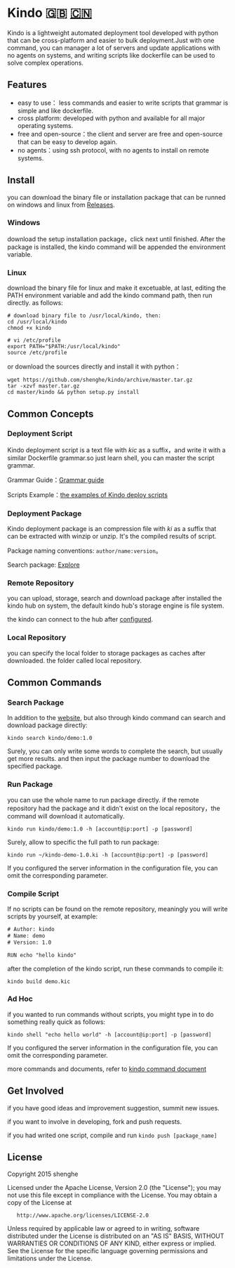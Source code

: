 # Kindo :uk:  [:cn:](https://github.com/shenghe/kindo/blob/master/README-CN.md)

Kindo is a lightweight automated deployment tool developed with python that can be cross-platform and easier to bulk deployment.Just with one command, you can manager a lot of servers and update applications with no agents on systems, and writing scripts like dockerfile can be used to solve complex operations.

## Features

* easy to use： less commands and easier to write scripts that grammar is simple and like dockerfile.
* cross platform: developed with python and available for all major operating systems.
* free and open-source：the client and server are free and open-source that can be easy to develop again.
* no agents：using ssh protocol, with no agents to install on remote systems.

## Install

you can download the binary file or installation package that can be runned on windows and linux from [Releases](https://github.com/shenghe/kindo/releases).

### Windows

download the setup installation package，click next until finished. After the package is installed, the kindo command will be appended the environment variable.

### Linux

download the binary file for linux and make it excetuable, at last, editing the PATH environment variable and add the kindo command path, then run directly. as follows:

```shell
# download binary file to /usr/local/kindo, then:
cd /usr/local/kindo
chmod +x kindo

# vi /etc/profile
export PATH="$PATH:/usr/local/kindo"
source /etc/profile
```

or download the sources directly and install it with python：

```shell
wget https://github.com/shenghe/kindo/archive/master.tar.gz
tar -xzvf master.tar.gz 
cd master/kindo && python setup.py install
```


## Common Concepts

### Deployment Script

Kindo deployment script is a text file with *kic* as a suffix，and write it with a similar Dockerfile grammar.so just learn shell, you can master the script grammar.

Grammar Guide：[Grammar guide](https://github.com/shenghe/kindo/wiki/%E5%A6%82%E4%BD%95%E5%86%99%E8%87%AA%E5%8A%A8%E5%8C%96%E9%83%A8%E7%BD%B2%E8%84%9A%E6%9C%AC)

Scripts Example：[the examples of Kindo deploy scripts](https://github.com/shenghe/kindo/tree/master/examples)

### Deployment Package

Kindo deployment package is an compression file with *ki* as a suffix that can be extracted with winzip or unzip. It's the compiled results of script.

Package naming conventions: `author/name:version`。

Search package: [Explore](https://shenghe.github.io/kindo)

### Remote Repository

you can upload, storage, search and download package after installed the kindo hub on system, the default kindo hub's storage engine is file system.

the kindo can connect to the hub after [configured](https://github.com/shenghe/kindo/wiki/%E5%A6%82%E4%BD%95%E4%BF%AE%E6%94%B9KINDO%E9%85%8D%E7%BD%AE).

### Local Repository

you can specify the local folder to storage packages as caches after downloaded. the folder called local repository.

## Common Commands

### Search Package

In addition to the [website](https://shenghe.github.io/kindo), but also through kindo command can search and download package directly:

```shell
kindo search kindo/demo:1.0
```

Surely, you can only write some words to complete the search, but usually get more results. and then input the package number to download the specified package.

### Run Package

you can use the whole name to run package directly. if the remote repository had the package and it didn't exist on the local repository，the command will download it automatically.

```shell
kindo run kindo/demo:1.0 -h [account@ip:port] -p [password]
```

Surely, allow to specific the full path to run package:

```shell
kindo run ~/kindo-demo-1.0.ki -h [account@ip:port] -p [password]
```

If you configured the server information in the configuration file, you can omit the corresponding parameter.

### Compile Script

If no scripts can be found on the remote repository, meaningly you will write scripts by yourself, at example:

```txt
# Author: kindo
# Name: demo
# Version: 1.0

RUN echo "hello kindo"
```

after the completion of the kindo script, run these commands to compile it:

```shell
kindo build demo.kic
```

### Ad Hoc

if you wanted to run commands without scripts, you might type in to do something really quick as follows:

```shell
kindo shell "echo hello world" -h [account@ip:port] -p [password]
```

If you configured the server information in the configuration file, you can omit the corresponding parameter.


more commands and documents, refer to [kindo command document](https://github.com/shenghe/kindo/wiki/%E5%A6%82%E4%BD%95%E6%89%A7%E8%A1%8CKINDO%E5%91%BD%E4%BB%A4)


## Get Involved

if you have good ideas and improvement suggestion, summit new issues.

if you want to involve in developing, fork and push requests.

if you had writed one script, compile and run `kindo push [package_name]`


## License

Copyright 2015 shenghe

Licensed under the Apache License, Version 2.0 (the "License");
you may not use this file except in compliance with the License.
You may obtain a copy of the License at

       http://www.apache.org/licenses/LICENSE-2.0

Unless required by applicable law or agreed to in writing, software
distributed under the License is distributed on an "AS IS" BASIS,
WITHOUT WARRANTIES OR CONDITIONS OF ANY KIND, either express or implied.
See the License for the specific language governing permissions and
limitations under the License.
